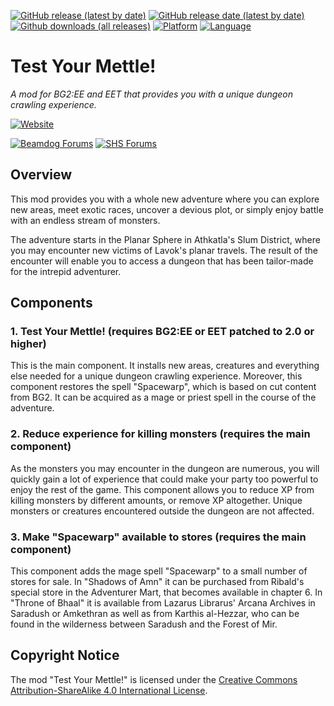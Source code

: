 [![GitHub release (latest by date)](https://img.shields.io/github/v/release/Argent77/A7-TestYourMettle?color=darkred&include_prereleases&label=latest%20release)](https://GitHub.com/Argent77/A7-TestYourMettle/releases/latest)
[![GitHub release date (latest by date)](https://img.shields.io/github/release-date/Argent77/A7-TestYourMettle?color=gold)](https://GitHub.com/Argent77/A7-TestYourMettle/releases/latest)
[![Github downloads (all releases)](https://img.shields.io/github/downloads/Argent77/A7-TestYourMettle/total.svg?color=blueviolet)](https://GitHub.com/Argent77/A7-TestYourMettle/releases)
[![Platform](https://img.shields.io/static/v1?label=platform&message=Windows%20%7C%20macOS%20%7C%20Linux%20%7C%20Project%20Infinity&color=informational)](https://GitHub.com/Argent77/A7-TestYourMettle/releases/latest)
[![Language](https://img.shields.io/static/v1?label=language&message=English%20%7C%20French%20%7C%20German%20%7C%20Russian&color=limegreen)]()

# Test Your Mettle!
*A mod for BG2:EE and EET that provides you with a unique dungeon crawling experience.*

[![Website](https://img.shields.io/static/v1?label=Website&message=Test%20Your%20Mettle%21&color=ccc7ba&labelColor=eee&style=flat)](https://argent77.github.io/A7-TestYourMettle/index.html)

[![Beamdog Forums](https://img.shields.io/static/v1?label=Discussion&message=Beamdog%20Forums&color=444&labelColor=eee&style=flat)](https://forums.beamdog.com/discussion/70489)
[![SHS Forums](https://img.shields.io/static/v1?label=Discussion&message=SHS%20Forums&color=951514&labelColor=eee&style=flat)](http://www.shsforums.net/forum/666-test-your-mettle-ee/)

## Overview

This mod provides you with a whole new adventure where you can explore new areas, meet exotic races, uncover a devious plot, or simply enjoy battle with an endless stream of monsters.

The adventure starts in the Planar Sphere in Athkatla's Slum District, where you may encounter new victims of Lavok's planar travels. The result of the encounter will enable you to access a dungeon that has been tailor-made for the intrepid adventurer.


## Components

### 1. Test Your Mettle! (requires BG2:EE or EET patched to 2.0 or higher)

This is the main component. It installs new areas, creatures and everything else needed for a unique dungeon crawling experience. Moreover, this component restores the spell "Spacewarp", which is based on cut content from BG2. It can be acquired as a mage or priest spell in the course of the adventure.

### 2. Reduce experience for killing monsters (requires the main component)

As the monsters you may encounter in the dungeon are numerous, you will quickly gain a lot of experience that could make your party too powerful to enjoy the rest of the game. This component allows you to reduce XP from killing monsters by different amounts, or remove XP altogether. Unique monsters or creatures encountered outside the dungeon are not affected.

### 3. Make "Spacewarp" available to stores (requires the main component)

This component adds the mage spell "Spacewarp" to a small number of stores for sale. In "Shadows of Amn" it can be purchased from Ribald's special store in the Adventurer Mart, that becomes available in chapter 6. In "Throne of Bhaal" it is available from Lazarus Librarus' Arcana Archives in Saradush or Amkethran as well as from Karthis al-Hezzar, who can be found in the wilderness between Saradush and the Forest of Mir.


## Copyright Notice

The mod "Test Your Mettle!" is licensed under the [Creative Commons Attribution-ShareAlike 4.0 International License](http://creativecommons.org/licenses/by-sa/4.0/).
